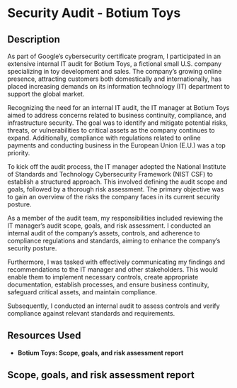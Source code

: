 <h1>Security Audit - Botium Toys</h1>

<h2>Description</h2>
As part of Google’s cybersecurity certificate program, I participated in an extensive internal IT audit for Botium Toys, a fictional small U.S. company specializing in toy development and sales. The company’s growing online presence, attracting customers both domestically and internationally, has placed increasing demands on its information technology (IT) department to support the global market.

Recognizing the need for an internal IT audit, the IT manager at Botium Toys aimed to address concerns related to business continuity, compliance, and infrastructure security. The goal was to identify and mitigate potential risks, threats, or vulnerabilities to critical assets as the company continues to expand. Additionally, compliance with regulations related to online payments and conducting business in the European Union (E.U.) was a top priority.

To kick off the audit process, the IT manager adopted the National Institute of Standards and Technology Cybersecurity Framework (NIST CSF) to establish a structured approach. This involved defining the audit scope and goals, followed by a thorough risk assessment. The primary objective was to gain an overview of the risks the company faces in its current security posture.

As a member of the audit team, my responsibilities included reviewing the IT manager’s audit scope, goals, and risk assessment. I conducted an internal audit of the company’s assets, controls, and adherence to compliance regulations and standards, aiming to enhance the company’s security posture.

Furthermore, I was tasked with effectively communicating my findings and recommendations to the IT manager and other stakeholders. This would enable them to implement necessary controls, create appropriate documentation, establish processes, and ensure business continuity, safeguard critical assets, and maintain compliance.

Subsequently, I conducted an internal audit to assess controls and verify compliance against relevant standards and requirements.

<h2>Resources Used</h2>

- <b>Botium Toys: Scope, goals, and risk assessment report<b>

<h2>Scope, goals, and risk assessment report</h2>

